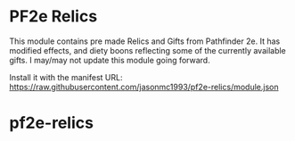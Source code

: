 # PF2e Relics

This module contains pre made Relics and Gifts from Pathfinder 2e. It has modified effects, and diety boons reflecting some of the currently available gifts. I may/may not update this module going forward.

Install it with the manifest URL: https://raw.githubusercontent.com/jasonmc1993/pf2e-relics/module.json

# pf2e-relics
